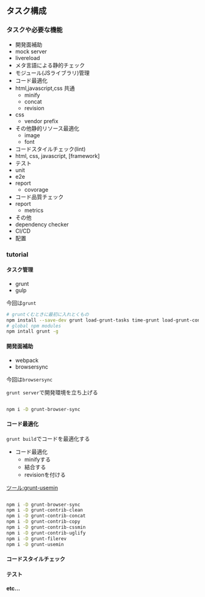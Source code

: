 


## タスク構成

### タスクや必要な機能

 + 開発面補助
  + mock server
  + livereload
  + メタ言語による静的チェック
  + モジュール(JSライブラリ)管理
 + コード最適化
  + html,javascript,css 共通
    + minify
    + concat
    + revision
  + css
    + vendor prefix
  + その他静的リソース最適化
    + image
    + font
 + コードスタイルチェック(lint)
  + html, css, javascript, [framework]
 + テスト
  + unit
  + e2e
  + report
    + covorage
 + コード品質チェック
  + report
    + metrics
 + その他
  + dependency checker
  + CI/CD
  + 配置

### tutorial

#### タスク管理

 + grunt
 + gulp

今回は`grunt`

```sh
# gruntくむときに最初に入れとくもの
npm install --save-dev grunt load-grunt-tasks time-grunt load-grunt-configs chalk
# global npm modules
npm intall grunt -g

```

#### 開発面補助

 + webpack
 + browsersync

今回は`browsersync`

`grunt server`で開発環境を立ち上げる

 ```sh

 npm i -D grunt-browser-sync

```

#### コード最適化

`grunt build`でコードを最適化する

 + コード最適化
   + minifyする
   + 結合する
   + revisionを付ける

[ツール:grunt-usemin](https://github.com/yeoman/grunt-usemin)

```sh

npm i -D grunt-browser-sync
npm i -D grunt-contrib-clean
npm i -D grunt-contrib-concat
npm i -D grunt-contrib-copy
npm i -D grunt-contrib-cssmin
npm i -D grunt-contrib-uglify
npm i -D grunt-filerev
npm i -D grunt-usemin

```

#### コードスタイルチェック

#### テスト

#### etc...
